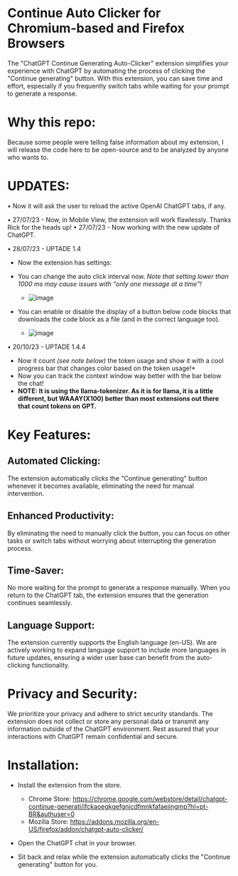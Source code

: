 # Continue Auto Clicker for Chromium-based and Firefox Browsers

The "ChatGPT Continue Generating Auto-Clicker" extension simplifies your experience with ChatGPT by automating the process of clicking the "Continue generating" button. With this extension, you can save time and effort, especially if you frequently switch tabs while waiting for your prompt to generate a response.

# Why this repo:

Because some people were telling false information about my extension, I will release the code here to be open-source and to be analyzed by anyone who wants to.

# UPDATES:

• Now it will ask the user to reload the active OpenAI ChatGPT tabs, if any.

• 27/07/23 - Now, in Mobile View, the extension will work flawlessly. Thanks Rick for the heads up!
• 27/07/23 - Now working with the new update of ChatGPT.

• 28/07/23 - UPTADE 1.4

- Now the extension has settings:
- You can change the auto click interval now. _Note that setting lower than 1000 ms may cause issues with "only one message at a time"!_

  - ![image](https://github.com/pedrohusky/Continue-AutoClicker-for-Chromium-based-and-Firefox-browsers/assets/59580251/c9dfbd17-3b4c-425d-9915-60a995e90bd3)

- You can enable or disable the display of a button below code blocks that downloads the code block as a file (and in the correct language too).
  - ![image](https://github.com/pedrohusky/Continue-AutoClicker-for-Chromium-based-and-Firefox-browsers/assets/59580251/c1ae5dba-9615-4165-9bd8-7ae7d7baa9ed)

• 20/10/23 - UPTADE 1.4.4

- Now it count *(see note below)* the token usage and show it with a cool progress bar that changes color based on the token usage!*
 - Now you can track the context window way better with the bar below the chat!
- **NOTE: It is using the llama-tokenizer. As it is for llama, it is a little different, but WAAAY(X100) better than most extensions out there that count tokens on GPT.**

# Key Features:

## Automated Clicking:

The extension automatically clicks the "Continue generating" button whenever it becomes available, eliminating the need for manual intervention.

## Enhanced Productivity:

By eliminating the need to manually click the button, you can focus on other tasks or switch tabs without worrying about interrupting the generation process.

## Time-Saver:

No more waiting for the prompt to generate a response manually. When you return to the ChatGPT tab, the extension ensures that the generation continues seamlessly.

## Language Support:

The extension currently supports the English language (en-US). We are actively working to expand language support to include more languages in future updates, ensuring a wider user base can benefit from the auto-clicking functionality.

# Privacy and Security:

We prioritize your privacy and adhere to strict security standards. The extension does not collect or store any personal data or transmit any information outside of the ChatGPT environment. Rest assured that your interactions with ChatGPT remain confidential and secure.

# Installation:

- Install the extension from the store.

  - Chrome Store: https://chrome.google.com/webstore/detail/chatgpt-continue-generati/ifckaoegkgefgnicdfmnkfafaeiingmp?hl=pt-BR&authuser=0
  - Mozilla Store: https://addons.mozilla.org/en-US/firefox/addon/chatgpt-auto-clicker/

- Open the ChatGPT chat in your browser.
- Sit back and relax while the extension automatically clicks the "Continue generating" button for you.
